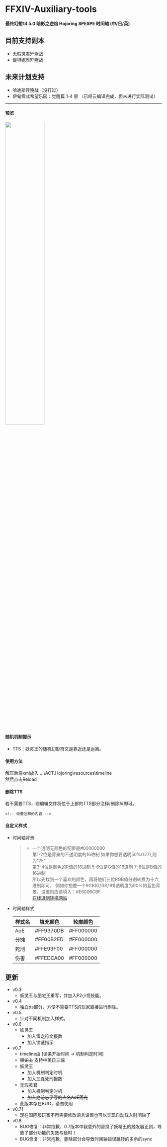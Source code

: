 # FFXIV-Auxiliary-tools
**最终幻想14 5.0 暗影之逆焰 Hojoring SPESPE 时间轴 (中/日/英)**

## 目前支持副本
- 无瑕灵君歼殛战
- 缇坦妮雅歼殛战
## 未来计划支持
- 哈迪斯歼殛战（没打过）
- 伊甸零式希望乐园：觉醒篇 1-4 层 （已经云编译完成，但未进行实际测试）
---
#### 预览
<img src="https://i.loli.net/2019/11/16/n7YeLZhqFHVCEWo.png" width="50%">

#### 随机机制提示
- TTS：妖灵王的随机幻影符文是靠近还是远离。
#### 使用方法
解压后将xml放入 ...\ACT.Hojoring\resources\timeline\
然后点击Reload
#### 删除TTS
若不需要TTS，则编辑文件将位于上部的TTS部分注释/删除掉即可。

`<!-- 你要注释的内容 -->`
#### 自定义样式
- 时间轴背景  
    >- 一个透明无颜色的配置是#00000000  
    第1-2位是背景的不透明度的16进制 如果你想要透明50%(127),则为"7F"  
    第3-4位是颜色的R值的16进制  5-6位是G值的16进制 7-8位是B值的16进制  
    所以先找到一个喜欢的颜色，再将他们三位RGB值分别转换为十六进制即可。
    例如你想要一个RGB(0,108,191)透明度为90%的蓝色背景，设置则应该填入：#E6006CBF  
    [在线进制转换网站](https://tool.oschina.net/hexconvert)

- 时间轴样式

    样式名|填充颜色|轮廓颜色 
    -|-|-|
    AoE|#FF9370DB|#FF000000
    分摊|#FF00B2ED|#FF000000
    死刑|#FFE93F00|#FF000000
    伤害|#FFEDCA00|#FF000000
## 更新
- v0.3
    - 妖灵王与肥宅王重写，并加入P2小怪技能。
- v0.4
    - 独立tts部分，方便不需要TTS的玩家直接进行删除。
- v0.5
    - 针对不同机制加入样式。
- v0.6
    - 妖灵王
        - 加入雷之符文报数
        - 加入锁链指示
- v0.7
    - timeline由 [读条开始时间 → 机制判定时间]
    - ~~理论上~~ 支持中英日三端
    - 妖灵王
        - 加入机制判定时机
        - 加入三连死刑报数
    - 无瑕灵君
        - 加入机制判定时机
        - ~~加入之前忘了写的点名AoE落光~~
    - 此版本存在BUG，请勿使用
- v0.71
    - 现在国际服玩家不再需要修改语言设置也可以实现自动载入时间轴了
- v0.8
    - BUG修复：非常抱歉，0.7版本中我意外的替换了妖精王的触发器正则，导致了部分功能的失效与延时！
    - BUG修复：非常抱歉，删除部分会导致时间轴错误跳转的多余的sync
